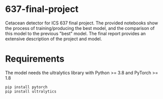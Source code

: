 # 637-final-project
Cetacean detector for ICS 637 final project. The provided notebooks show the process of training/producing the best model, and the comparison of this model to the previous "best" model. The final report provides an extensive description of the project and model.

# Requirements
The model needs the ultralytics library with Python >= 3.8 and PyTorch >= 1.8

```
pip install pytorch
pip install ultralytics
```
